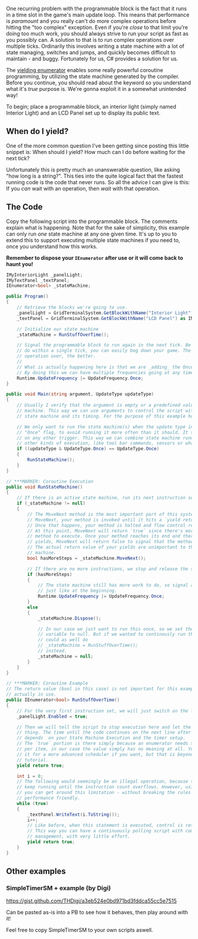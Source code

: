 One recurring problem with the programmable block is the fact that it runs in a time slot in the game's main update loop. This means that performance is _paramount_ and you really can't do more complex operations before hitting the "too complex" exception. Even if you're _close_ to that limit you're doing too much work, you should always strive to run your script as fast as you possibly can. A solution to that is to run complex operations over multiple ticks. Ordinarily this involves writing a state machine with a lot of state managing, switches and jumps, and quickly becomes difficult to maintain - and buggy. Fortunately for us, C# provides a solution for us.

The [yielding enumerator](https://docs.microsoft.com/en-us/dotnet/csharp/language-reference/keywords/yield) enables some really powerful coroutine programming, by utilizing the state machine generated by the compiler. Before you continue, you should read about the keyword so you understand what it's _true_ purpose is. We're gonna exploit it in a somewhat unintended way!

To begin; place a programmable block, an interior light (simply named Interior Light) and an LCD Panel set up to display its public text.

## When do I yield?
One of the more common question I've been getting since posting this little snippet is: When should I yield? How much can I do before waiting for the next tick?

Unfortunately this is pretty much an unanswerable question, like asking "how long is a string?". This ties into the quite logical fact that the fastest running code is the code that never runs. So all the advice I can give is this: If you _can_ wait with an operation, then _wait_ with that operation.

## The Code
Copy the following script into the programmable block. The comments explain what is happening. Note that for the sake of simplicity, this example can only run _one_ state machine at any one given time. It's up to you to extend this to support executing multiple state machines if you need to, once you understand how this works.

**Remember to dispose your `IEnumerator` after use or it will come back to haunt you!**


```csharp
IMyInteriorLight _panelLight;
IMyTextPanel _textPanel;
IEnumerator<bool> _stateMachine;

public Program() 
{
    // Retrieve the blocks we're going to use.
    _panelLight = GridTerminalSystem.GetBlockWithName("Interior Light") as IMyInteriorLight;
    _textPanel = GridTerminalSystem.GetBlockWithName("LCD Panel") as IMyTextPanel;

    // Initialize our state machine
    _stateMachine = RunStuffOverTime();

    // Signal the programmable block to run again in the next tick. Be careful on how much you
    // do within a single tick, you can easily bog down your game. The more ticks you do your
    // operation over, the better.
    //
    // What is actually happening here is that we are _adding_ the Once flag to the frequencies.
    // By doing this we can have multiple frequencies going at any time.
    Runtime.UpdateFrequency |= UpdateFrequency.Once;
}

public void Main(string argument, UpdateType updateType) 
{
    // Usually I verify that the argument is empty or a predefined value before running the state
    // machine. This way we can use arguments to control the script without disturbing the
    // state machine and its timing. For the purpose of this example however, I will omit this.

    // We only want to run the state machine(s) when the update type includes the
    // "Once" flag, to avoid running it more often than it should. It shouldn't run
    // on any other trigger. This way we can combine state machine running with
    // other kinds of execution, like tool bar commands, sensors or what have you.
    if ((updateType & UpdateType.Once) == UpdateType.Once)
    {
        RunStateMachine();
    }
}

// ***MARKER: Coroutine Execution
public void RunStateMachine()
{
    // If there is an active state machine, run its next instruction set.
    if (_stateMachine != null) 
    {
        // The MoveNext method is the most important part of this system. When you call
        // MoveNext, your method is invoked until it hits a `yield return` statement.
        // Once that happens, your method is halted and flow control returns _here_.
        // At this point, MoveNext will return `true` since there's more code in your
        // method to execute. Once your method reaches its end and there are no more
        // yields, MoveNext will return false to signal that the method has completed.
        // The actual return value of your yields are unimportant to the actual state
        // machine.
        bool hasMoreSteps = _stateMachine.MoveNext();

        // If there are no more instructions, we stop and release the state machine.
        if (hasMoreSteps)
        {
            // The state machine still has more work to do, so signal another run again, 
            // just like at the beginning.
            Runtime.UpdateFrequency |= UpdateFrequency.Once;
        } 
        else 
        {
            _stateMachine.Dispose();

            // In our case we just want to run this once, so we set the state machine
            // variable to null. But if we wanted to continously run the same method, we
            // could as well do
            // _stateMachine = RunStuffOverTime();
            // instead.
            _stateMachine = null;
        }
    }
}

// ***MARKER: Coroutine Example
// The return value (bool in this case) is not important for this example. It is not
// actually in use.
public IEnumerator<bool> RunStuffOverTime() 
{
    // For the very first instruction set, we will just switch on the light.
    _panelLight.Enabled = true;

    // Then we will tell the script to stop execution here and let the game do it's
    // thing. The time until the code continues on the next line after this yield return
    // depends  on your State Machine Execution and the timer setup.
    // The `true` portion is there simply because an enumerator needs to return a value
    // per item, in our case the value simply has no meaning at all. You _could_ utilize
    // it for a more advanced scheduler if you want, but that is beyond the scope of this
    // tutorial.
    yield return true;

    int i = 0;
    // The following would seemingly be an illegal operation, because the script would
    // keep running until the instruction count overflows. However, using yield return,
    // you can get around this limitation - without breaking the rules and while remaining
    // performance friendly.
    while (true) 
    {
        _textPanel.WriteText(i.ToString());
        i++;
        // Like before, when this statement is executed, control is returned to the game.
        // This way you can have a continuously polling script with complete state
        // management, with very little effort.
        yield return true;
    }
}
```

## Other examples

### SimpleTimerSM + example (by Digi)

https://gist.github.com/THDigi/a3eb524e0bd971bd3fddca55cc5e7515

Can be pasted as-is into a PB to see how it behaves, then play around with it!

Feel free to copy SimpleTimerSM to your own scripts aswell.